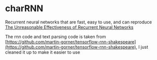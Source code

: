 # charRNN
Recurrent neural networks that are fast, easy to use, and can reproduce [The Unreasonable Effectiveness of Recurrent Neural Networks](http://karpathy.github.io/2015/05/21/rnn-effectiveness/)

The rnn code and text parsing code is taken from [https://github.com/martin-gorner/tensorflow-rnn-shakespeare](https://github.com/martin-gorner/tensorflow-rnn-shakespeare), I just cleaned it up to make it easier to use
